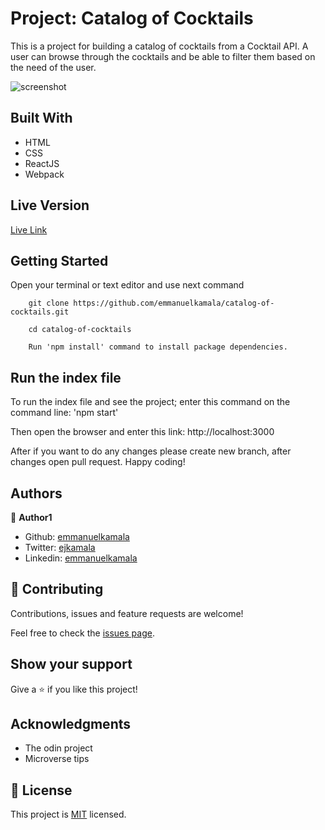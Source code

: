 # Project: Catalog of Cocktails

This is a project for building a catalog of cocktails from a Cocktail API. A user can browse through the cocktails and be able to filter them based on the need of the user.

![screenshot](./dist/images/recipes.png)

## Built With

- HTML
- CSS
- ReactJS
- Webpack


## Live Version

[Live Link](http://catalog-of-cocktails.herokuapp.com/)


## Getting Started

Open your terminal or text editor and use next command

        git clone https://github.com/emmanuelkamala/catalog-of-cocktails.git

        cd catalog-of-cocktails

        Run 'npm install' command to install package dependencies.

## Run the index file

To run the index file and see the project; enter this command on the command line:
'npm start'

Then open the browser and enter this link:
http://localhost:3000

After if you want to do any changes please create new branch, after changes open pull request.
Happy coding! 



## Authors


👤 **Author1**

- Github: [emmanuelkamala](https://github.com/emmanuelkamala)
- Twitter: [ejkamala](https://twitter.com/ejkamala)
- Linkedin: [emmanuelkamala](https://linkedin.com/in/emmanuelkamala)

## 🤝 Contributing

Contributions, issues and feature requests are welcome!

Feel free to check the [issues page](issues/).

## Show your support

Give a ⭐️ if you like this project!

## Acknowledgments

- The odin project
- Microverse tips

## 📝 License

This project is [MIT](lic.url) licensed.
